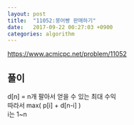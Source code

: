 ```yaml
---
layout: post
title:  "11052:붕어빵 판매하기"
date:   2017-09-22 00:27:03 +0900
categories: algorithm
---
```



<https://www.acmicpc.net/problem/11052>

## 풀이

d[n] = n개 팔아서 얻을 수 있는 최대 수익 <br>
따라서 
max( p[i] + d[n-i] )  
i는 1~n

